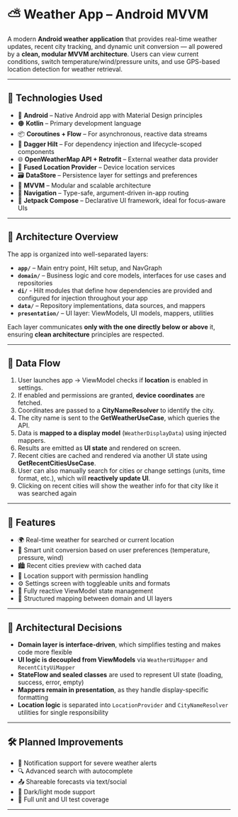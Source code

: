 # ⛅ Weather App – Android MVVM

A modern **Android weather application** that provides real-time weather updates, recent city tracking, and dynamic unit conversion — all powered by a **clean, modular MVVM architecture**. Users can view current conditions, switch temperature/wind/pressure units, and use GPS-based location detection for weather retrieval.

---

## 🔧 Technologies Used

- 🤖 **Android** – Native Android app with Material Design principles  
- 🟠 **Kotlin** – Primary development language  
- 📦 **Coroutines + Flow** – For asynchronous, reactive data streams  
- 💉 **Dagger Hilt** – For dependency injection and lifecycle-scoped components  
- 🌐 **OpenWeatherMap API + Retrofit** – External weather data provider  
- 📍 **Fused Location Provider** – Device location services  
- 🗃 **DataStore** – Persistence layer for settings and preferences  
- 🧠 **MVVM** – Modular and scalable architecture  
- 🧭 **Navigation** – Type-safe, argument-driven in-app routing
- 🧱 **Jetpack Compose** – Declarative UI framework, ideal for focus-aware UIs
---

## 🧱 Architecture Overview

The app is organized into well-separated layers:

- **`app/`** – Main entry point, Hilt setup, and NavGraph  
- **`domain/`** – Business logic and core models, interfaces for use cases and repositories
- **`di/`** - Hilt modules that define how dependencies are provided and configured for injection throughout your app
- **`data/`** – Repository implementations, data sources, and mappers  
- **`presentation/`** – UI layer: ViewModels, UI models, mappers, utilities  

Each layer communicates **only with the one directly below or above** it, ensuring **clean architecture** principles are respected.

---

## 🔁 Data Flow

1. User launches app → ViewModel checks if **location** is enabled in settings.  
2. If enabled and permissions are granted, **device coordinates** are fetched.  
3. Coordinates are passed to a **CityNameResolver** to identify the city.  
4. The city name is sent to the **GetWeatherUseCase**, which queries the API.  
5. Data is **mapped to a display model** (`WeatherDisplayData`) using injected mappers.  
6. Results are emitted as **UI state** and rendered on screen.  
7. Recent cities are cached and rendered via another UI state using **GetRecentCitiesUseCase**.  
8. User can also manually search for cities or change settings (units, time format, etc.), which will **reactively update UI**.
9. Clicking on recent cities will show the weather info for that city like it was searched again

---

## 🎯 Features

- 🌍 Real-time weather for searched or current location  
- 🧠 Smart unit conversion based on user preferences (temperature, pressure, wind)  
- 🏙️ Recent cities preview with cached data  
- 📍 Location support with permission handling  
- ⚙️ Settings screen with toggleable units and formats  
- 🔁 Fully reactive ViewModel state management  
- 📐 Structured mapping between domain and UI layers  

---

## 🧠 Architectural Decisions

- **Domain layer is interface-driven**, which simplifies testing and makes code more flexible  
- **UI logic is decoupled from ViewModels** via `WeatherUiMapper` and `RecentCityUiMapper`  
- **StateFlow and sealed classes** are used to represent UI state (loading, success, error, empty)  
- **Mappers remain in presentation**, as they handle display-specific formatting  
- **Location logic** is separated into `LocationProvider` and `CityNameResolver` utilities for single responsibility  

---

## 🛠️ Planned Improvements
  
- 🔔 Notification support for severe weather alerts  
- 🔍 Advanced search with autocomplete  
- 📤 Shareable forecasts via text/social  
- 🌙 Dark/light mode support  
- 🧪 Full unit and UI test coverage  

---
